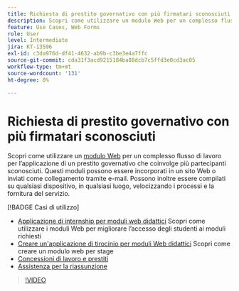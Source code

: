 ```yaml
---
title: Richiesta di prestito governativo con più firmatari sconosciuti
description: Scopri come utilizzare un modulo Web per un complesso flusso di lavoro per l’applicazione di un prestito pubblico che coinvolge più partecipanti sconosciuti
feature: Use Cases, Web Forms
role: User
level: Intermediate
jira: KT-13596
exl-id: c3da976d-df41-4632-ab9b-c3be3e4a7ffc
source-git-commit: cda31f3acd9215184ba88dcb7c5ffd3e0cd3ac05
workflow-type: tm+mt
source-wordcount: '131'
ht-degree: 0%

---
```


# Richiesta di prestito governativo con più firmatari sconosciuti

Scopri come utilizzare un [modulo Web](../sign-advanced-users/webform.md) per un complesso flusso di lavoro per l’applicazione di un prestito governativo che coinvolge più partecipanti sconosciuti. Questi moduli possono essere incorporati in un sito Web o inviati come collegamento tramite e-mail. Possono inoltre essere compilati su qualsiasi dispositivo, in qualsiasi luogo, velocizzando i processi e la fornitura del servizio.

[!BADGE Casi di utilizzo]

* [Applicazione di internship per moduli web didattici](https://experienceleague.adobe.com/docs/document-cloud-learn/sign-learning-hub/expand/recipes/edu/usecase-edu-intern.html?lang=it)
Scopri come utilizzare i moduli Web per migliorare l’accesso degli studenti ai moduli richiesti
* [Creare un&#39;applicazione di tirocinio per moduli Web didattici](https://experienceleague.adobe.com/docs/document-cloud-learn/sign-learning-hub/expand/recipes/edu/usecase-edu-intern-create.html?lang=it)
Scopri come creare un modulo web per stage
* [Concessioni di lavoro e prestiti](https://experienceleague.adobe.com/docs/document-cloud-learn/sign-learning-hub/expand/recipes/gov/usecasegovgrants.html?lang=it)
* [Assistenza per la riassunzione](https://experienceleague.adobe.com/docs/document-cloud-learn/sign-learning-hub/expand/recipes/gov/usecasegovreemployment.html?lang=it)

>[!VIDEO](https://video.tv.adobe.com/v/3421619?quality=12&learn=on&hidetitle=true)
